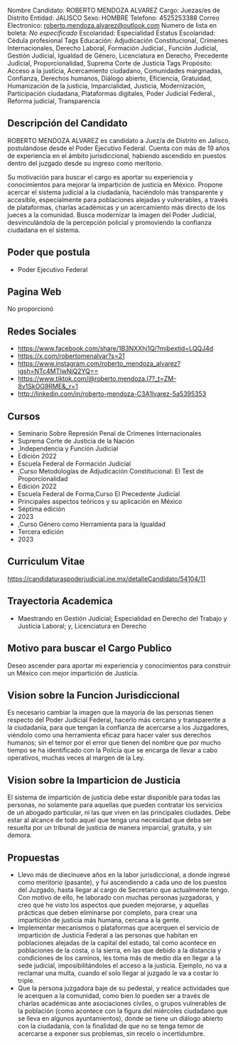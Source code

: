 Nombre Candidato: ROBERTO MENDOZA ALVAREZ
Cargo: Juezas/es de Distrito
Entidad: JALISCO
Sexo: HOMBRE
Telefono: 4525253388
Correo Electronico: roberto.mendoza.alvarez@outlook.com
Numero de lista en boleta: *No especificado*
Escolaridad: Especialidad
Estatus Escolaridad: Cédula profesional
Tags Educación: Adjudicación Constitucional, Crímenes Internacionales, Derecho Laboral, Formación Judicial., Función Judicial, Gestión Judicial, Igualdad de Género, Licenciatura en Derecho, Precedente Judicial, Proporcionalidad, Suprema Corte de Justicia
Tags Propósito: Acceso a la justicia, Acercamiento ciudadano, Comunidades marginadas, Confianza, Derechos humanos, Diálogo abierto, Eficiencia, Gratuidad, Humanización de la justicia, Imparcialidad, Justicia, Modernización, Participación ciudadana, Plataformas digitales, Poder Judicial Federal., Reforma judicial, Transparencia


## Descripción del Candidato 

ROBERTO MENDOZA ALVAREZ es candidato a Juez/a de Distrito en Jalisco, postulándose desde el Poder Ejecutivo Federal. Cuenta con más de 19 años de experiencia en el ámbito jurisdiccional, habiendo ascendido en puestos dentro del juzgado desde su ingreso como meritorio. 

Su motivación para buscar el cargo es aportar su experiencia y conocimientos para mejorar la impartición de justicia en México. Propone acercar el sistema judicial a la ciudadanía, haciéndolo más transparente y accesible, especialmente para poblaciones alejadas y vulnerables, a través de plataformas, charlas académicas y un acercamiento más directo de los jueces a la comunidad. Busca modernizar la imagen del Poder Judicial, desvinculándola de la percepción policial y promoviendo la confianza ciudadana en el sistema.


## Poder que postula

- Poder Ejecutivo Federal


## Pagina Web

No proporcionó


## Redes Sociales

- https://www.facebook.com/share/1B3NXXhj1Q/?mibextid=LQQJ4d
- https://x.com/robertomenalvar?s=21
- https://www.instagram.com/roberto_mendoza_alvarez?igsh=NTc4MTIwNjQ2YQ==
- https://www.tiktok.com/@roberto.mendoza.l7?_t=ZM-8v1SkOG9RME&_r=1
- http://linkedin.com/in/roberto-mendoza-C3A1lvarez-5a5395353


## Cursos

- Seminario Sobre Represión Penal de Crímenes Internacionales
- Suprema Corte de Justicia de la Nación
- ,Independencia y Función Judicial
- Edición 2022
- Escuela Federal de Formación Judicial
- ,Curso Metodologías de Adjudicación Constitucional: El Test de Proporcionalidad
- Edición 2022
- Escuela Federal de Forma,Curso El Precedente Judicial
- Principales aspectos teóricos y su aplicación en México
- Séptima edición
- 2023
- ,Curso Género como Herramienta para la Igualdad
- Tercera edición
- 2023


## Curriculum Vitae

https://candidaturaspoderjudicial.ine.mx/detalleCandidato/54104/11


## Trayectoria Academica

- Maestrando en Gestión Judicial; Especialidad en Derecho del Trabajo y Justicia Laboral; y, Licenciatura en Derecho


## Motivo para buscar el Cargo Publico

Deseo ascender para aportar mi experiencia y conocimientos para construir un México con mejor impartición de Justicia.


## Vision sobre la Funcion Jurisdiccional

Es necesario cambiar la imagen que la mayoría de las personas tienen respecto del Poder Judicial Federal, hacerlo más cercano y transparente a la ciudadanía, para que tengan la confianza de acercarse a los Juzgadores, viéndolo como una herramienta eficaz para hacer valer sus derechos humanos; sin el temor por el error que tienen del nombre  que por mucho tiempo se ha identificado con la Policía que se encarga de llevar a cabo operativos, muchas veces al margen de la Ley.


## Vision sobre la Imparticion de Justicia

El sistema de impartición de justicia debe estar disponible para todas las personas, no solamente para aquellas que pueden contratar los servicios de un abogado particular, ni las que viven en las principales ciudades. Debe estar al alcance de todo aquel que tenga una necesidad que deba ser resuelta por un tribunal de justicia de manera imparcial, gratuita, y sin demora.


## Propuestas

- Llevo más de diecinueve años en la labor jurisdiccional, a donde ingresé como meritorio (pasante), y fui ascendiendo a cada uno de los puestos del Juzgado, hasta llegar al cargo de Secretario que actualmente tengo. Con motivo de ello, he laborado con muchas personas juzgadoras, y creo que he visto los aspectos que pueden mejorarse, y aquellas prácticas que deben eliminarse por completo, para crear una impartición de justicia más humana, cercana a la gente.
- Implementar mecanismos o plataformas que acerquen el servicio de impartición de Justicia Federal a las personas que habitan en poblaciones alejadas de la capital del estado, tal como acontece en poblaciones de la costa, o la sierra, en las que debido a la distancia y condiciones de los caminos, les toma más de medio día en llegar a la sede judicial, imposibilitándoles el acceso a la justicia. Ejemplo, no va a reclamar una multa, cuando el solo llegar al juzgado le va a costar lo triple.
- Que la persona juzgadora baje de su pedestal, y realice actividades que le acerquen a la comunidad, como bien lo pueden ser a través de charlas académicas ante asociaciones civiles, o grupos vulnerables de la población (como acontece con la figura del miércoles ciudadano que se lleva en algunos ayuntamientos), donde se tiene un diálogo abierto con la ciudadanía, con la finalidad de que no se tenga temor de acercarse a exponer sus problemas, sin recelo o incertidumbre.

